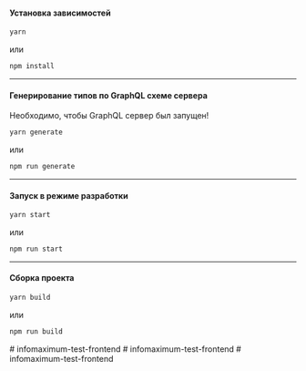 #### Установка зависимостей

```bash
yarn
```

или

```bash
npm install
```

---

#### Генерирование типов по GraphQL схеме сервера

Необходимо, чтобы GraphQL сервер был запущен!

```bash
yarn generate
```

или

```bash
npm run generate
```

---

#### Запуск в режиме разработки

```bash
yarn start
```

или

```bash
npm run start
```

---

#### Сборка проекта

```bash
yarn build
```

или

```bash
npm run build
```
#   i n f o m a x i m u m - t e s t - f r o n t e n d  
 #   i n f o m a x i m u m - t e s t - f r o n t e n d  
 # infomaximum-test-frontend
